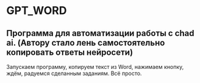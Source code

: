 # GPT_WORD
## Программа для автоматизации работы с chad ai. (Автору стало лень самостоятельно копировать ответы нейросети)
Запускаем программу, копируем текст из Word, нажимаем кнопку, ждём, радуемся сделанным заданиям. Всё просто. 